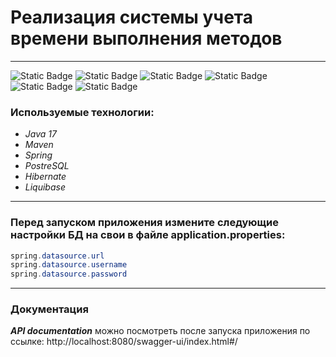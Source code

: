 # Реализация системы учета времени выполнения методов

_______
![Static Badge](https://img.shields.io/badge/Java-red)
![Static Badge](https://img.shields.io/badge/Maven-blue)
![Static Badge](https://img.shields.io/badge/Spring-green)
![Static Badge](https://img.shields.io/badge/PostreSQL-%20blue)
![Static Badge](https://img.shields.io/badge/Hibernate-tan)
![Static Badge](https://img.shields.io/badge/Liquibase-blue)



### Используемые технологии:
+ *Java 17*
+ *Maven*
+ *Spring*
+ *PostreSQL*
+ *Hibernate*
+ *Liquibase*

_________

### Перед запуском приложения измените следующие настройки БД на свои в файле application.properties:

```java
spring.datasource.url
spring.datasource.username
spring.datasource.password
```

_____
### Документация
***API documentation*** можно посмотреть после запуска приложения по ссылке: http://localhost:8080/swagger-ui/index.html#/


